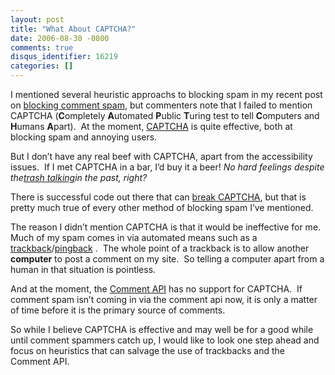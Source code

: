 ```yaml
---
layout: post
title: "What About CAPTCHA?"
date: 2006-08-30 -0800
comments: true
disqus_identifier: 16219
categories: []
---
```

I mentioned several heuristic approachs to blocking spam in my recent
post on [blocking comment
spam](http://haacked.com/archive/2006/08/29/Comment_Spam_Heuristics.aspx),
but commenters note that I failed to mention CAPTCHA (**C**ompletely
**A**utomated **P**ublic **T**uring test to tell **C**omputers and
**H**umans **A**part).  At the moment,
[CAPTCHA](http://en.wikipedia.org/wiki/Captcha "CAPTCHA on Wikipedia")
is quite effective, both at blocking spam and annoying users.

But I don’t have any real beef with CAPTCHA, apart from the
accessibility issues.  If I met CAPTCHA in a bar, I’d buy it a beer! *No
hard feelings despite the*[*trash
talking*](http://haacked.com/archive/2005/01/20/Image_Based_CAPTCHA_Losing_Appeal.aspx)*in
the past, right?*

There is successful code out there that can [break
CAPTCHA](http://haacked.com/archive/2005/01/31/Beating_CAPTCHA.aspx),
but that is pretty much true of every other method of blocking spam I’ve
mentioned.

The reason I didn’t mention CAPTCHA is that it would be ineffective for
me.  Much of my spam comes in via automated means such as a
[trackback](http://en.wikipedia.org/wiki/Trackback)/[pingback](http://en.wikipedia.org/wiki/Pingback)
.  The whole point of a trackback is to allow another **computer** to
post a comment on my site.  So telling a computer apart from a human in
that situation is pointless.

And at the moment, the [Comment API](http://wellformedweb.org/story/9)
has no support for CAPTCHA.  If comment spam isn’t coming in via the
comment api now, it is only a matter of time before it is the primary
source of comments.

So while I believe CAPTCHA is effective and may well be for a good while
until comment spammers catch up, I would like to look one step ahead and
focus on heuristics that can salvage the use of trackbacks and the
Comment API. 

